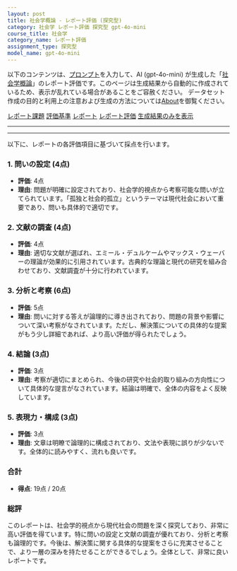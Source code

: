 ```yaml
---
layout: post
title: 社会学概論 - レポート評価 (探究型)
category: 社会学 レポート評価 探究型 gpt-4o-mini
course_title: 社会学
category_name: レポート評価
assignment_type: 探究型
model_name: gpt-4o-mini
---
```


以下のコンテンツは、[プロンプト](http://127.0.0.1:8000/generated/社会学/gpt-4o-mini/prompt_レポート評価-探究型.md)を入力して、AI (gpt-4o-mini) が生成した「[社会学概論](/contents/社会学/)」のレポート評価です。このページは生成結果から自動的に作成されているため、表示が乱れている場合があることをご容赦ください。
データセット作成の目的と利用上の注意および生成の方法については[About](/About)を御覧ください。

[レポート課題](../レポート課題-探究型)
[評価基準](../評価基準-探究型)
[レポート](../レポート-探究型)
[レポート評価](../レポート評価-探究型)
[生成結果のみを表示](http://127.0.0.1:8000/generated/社会学/gpt-4o-mini/レポート評価-探究型.md)
  

***
***
  
以下に、レポートの各評価項目に基づいて採点を行います。

### 1. 問いの設定 (4点)
- **評価**: 4点
- **理由**: 問題が明確に設定されており、社会学的視点から考察可能な問いが立てられています。「孤独と社会的孤立」というテーマは現代社会において重要であり、問いも具体的で適切です。

### 2. 文献の調査 (4点)
- **評価**: 4点
- **理由**: 適切な文献が選ばれ、エミール・デュルケームやマックス・ウェーバーの理論が効果的に引用されています。古典的な理論と現代の研究を組み合わせており、文献調査が十分に行われています。

### 3. 分析と考察 (6点)
- **評価**: 5点
- **理由**: 問いに対する答えが論理的に導き出されており、問題の背景や影響について深い考察がなされています。ただし、解決策についての具体的な提案がもう少し詳細であれば、より高い評価が得られたでしょう。

### 4. 結論 (3点)
- **評価**: 3点
- **理由**: 考察が適切にまとめられ、今後の研究や社会的取り組みの方向性について具体的な提言がなされています。結論は明確で、全体の内容をよく反映しています。

### 5. 表現力・構成 (3点)
- **評価**: 3点
- **理由**: 文章は明瞭で論理的に構成されており、文法や表現に誤りが少ないです。全体的に読みやすく、流れも良いです。

### 合計
- **得点**: 19点 / 20点

### 総評
このレポートは、社会学的視点から現代社会の問題を深く探究しており、非常に高い評価を得ています。特に問いの設定と文献の調査が優れており、分析と考察も論理的です。今後は、解決策に関する具体的な提案をさらに充実させることで、より一層の深みを持たせることができるでしょう。全体として、非常に良いレポートです。
